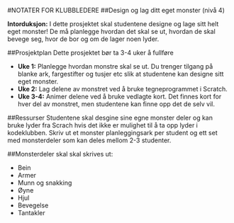 #NOTATER FOR KLUBBLEDERE
##Design og lag ditt eget monster (nivå 4)

__Intorduksjon:__
I dette prosjektet skal studentene designe og lage sitt helt eget monster! De må planlegge hvordan det skal se ut, hvordan de skal bevege seg, hvor de bor og om de lager noen lyder.

##Prosjektplan
Dette prosjektet bør ta 3-4 uker å fullføre

* __Uke 1:__ Planlegge hvordan monstre skal se ut. Du trenger tilgang på blanke ark, fargestifter og tusjer etc slik at studentene kan designe sitt eget monster.
* __Uke 2:__ Lag delene av monstret ved å bruke tegneprogrammet i Scratch.
* __Uke 3-4:__ Animer delene ved å bruke vedlagte kort. Det finnes kort for hver del av monstret, men studentene kan finne opp det de selv vil.

##Ressurser
Studentene skal desgine sine egne monster deler og kan bruke lyder fra Scrach hvis det ikke er mulighet til å ta opp lyder i kodeklubben. Skriv ut et monster planleggingsark per student og ett set med monsterdeler som kan deles mellom 2-3 studenter.

##Monsterdeler skal skal skrives ut:

* Bein
* Armer
* Munn og snakking
* Øyne
* Hjul
* Bevegelse
* Tantakler
